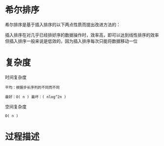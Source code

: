 # 希尔排序

希尔排序是基于插入排序的以下两点性质而提出改进方法的：

插入排序在对几乎已经排好序的数据操作时，效率高，即可以达到线性排序的效率
但插入排序一般来说是低效的，因为插入排序每次只能将数据移动一位

#   复杂度

时间复杂度

    平均：根据步长序列的不同而不同

    最好：O( n ) 最坏：( nlog^2n )

空间复杂度

    O( n )

# 过程描述
